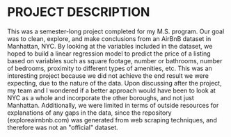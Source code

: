 # PROJECT DESCRIPTION 
This was a semester-long project completed for my M.S. program. Our goal was to clean, explore, and make conclusions from an AirBnB dataset in Manhattan, NYC. By looking at the variables included in the dataset, we hoped to build a linear regression model to predict the price of a listing based on variables such as square footage, number or bathrooms, number of bedrooms, proximity to different types of amenities, etc. This was an interesting project because we did not achieve the end result we were expecting, due to the nature of the data. Upon discussing after the project, my team and I wondered if a better approach would have been to look at NYC as a whole and incorporate the other boroughs, and not just Manhattan. Additionally, we were limited in terms of outside resources for explanations of any gaps in the data, since the repository (exploreairnbnb.com) was generated from web scraping techniques, and therefore was not an "official" dataset.